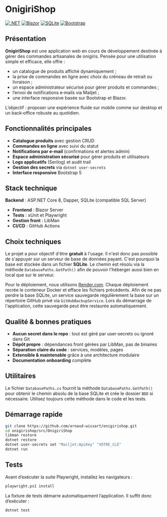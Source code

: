 # OnigiriShop

[![.NET](https://img.shields.io/badge/.NET-8.0-blue)](https://dotnet.microsoft.com/)
[![Blazor](https://img.shields.io/badge/Blazor-Server-purple)](https://dotnet.microsoft.com/apps/aspnet/web-apps/blazor)
[![SQLite](https://img.shields.io/badge/SQLite-DB-lightgrey)](https://sqlite.org/)
[![Bootstrap](https://img.shields.io/badge/Bootstrap-5.x-teal)](https://getbootstrap.com/)

## Présentation

**OnigiriShop** est une application web en cours de développement destinée à gérer des commandes artisanales de onigiris. Pensée pour une utilisation simple et efficace, elle offre :

- un catalogue de produits affiché dynamiquement ;
- la prise de commandes en ligne avec choix du créneau de retrait ou livraison ;
- un espace administrateur sécurisé pour gérer produits et commandes ;
- l’envoi de notifications e‑mails via Mailjet ;
- une interface responsive basée sur Bootstrap et Blazor.

L’objectif : proposer une expérience fluide sur mobile comme sur desktop et un back‑office robuste au quotidien.

## Fonctionnalités principales

- **Catalogue produits** avec gestion CRUD
- **Commandes en ligne** avec suivi du statut
- **Notifications par e-mail** (confirmations et alertes admin)
- **Espace administration sécurisé** pour gérer produits et utilisateurs
- **Logs applicatifs** (Serilog) et audit trail
- **Gestion des secrets** via `dotnet user-secrets`
- **Interface responsive** Bootstrap 5

## Stack technique

 **Backend** : ASP.NET Core 8, Dapper, SQLite (compatible SQL Server)
- **Frontend** : Blazor Server
- **Tests** : xUnit et Playwright
- **Gestion front** : LibMan
- **CI/CD** : GitHub Actions

## Choix techniques

Le projet a pour objectif d'être **gratuit** à l'usage. Il n'est donc pas
possible de s'appuyer sur un serveur de base de données payant. C'est pourquoi
la base est stockée dans un fichier **SQLite**. Le chemin est résolu via la
méthode `DatabasePaths.GetPath()` afin de pouvoir l'héberger aussi bien en
local que sur le serveur.

Pour le déploiement, nous utilisons [Render.com](https://render.com). Chaque
déploiement recrée le conteneur Docker et efface les fichiers précédents. Afin
de ne pas perdre la base SQLite, un service sauvegarde régulièrement la base
sur un répertoire GitHub privé via `GitHubBackupService`. Lors du démarrage de
l'application, cette sauvegarde peut être restaurée automatiquement.

## Qualité & bonnes pratiques

- **Aucun secret dans le repo** : tout est géré par user‑secrets ou ignoré dans Git
- **Dépôt propre** : dépendances front gérées par LibMan, pas de binaires
- **Séparation claire du code** : services, modèles, pages
- **Extensible & maintenable** grâce à une architecture modulaire
- **Documentation onboarding** complète

## Utilitaires

Le fichier `DatabasePaths.cs` fournit la méthode `DatabasePaths.GetPath()` pour obtenir le chemin absolu de la base SQLite et crée le dossier `BDD` si nécessaire. Utilisez toujours cette méthode dans le code et les tests.

## Démarrage rapide

```bash
git clone https://github.com/arnaud-wissart/onigirishop.git
cd onigirishop/src/OnigiriShop
libman restore
dotnet restore
dotnet user-secrets set "Mailjet:ApiKey" "VOTRE_CLE"
dotnet run
```

## Tests

Avant d’exécuter la suite Playwright, installez les navigateurs :
```bash
playwright.ps1 install
```
La fixture de tests démarre automatiquement l’application. Il suffit donc d’exécuter :
```bash
dotnet test
```
